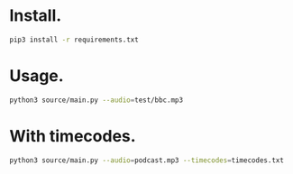 # Install.

```sh
pip3 install -r requirements.txt
```

# Usage.

```sh
python3 source/main.py --audio=test/bbc.mp3
```

# With timecodes.
```sh
python3 source/main.py --audio=podcast.mp3 --timecodes=timecodes.txt
```
